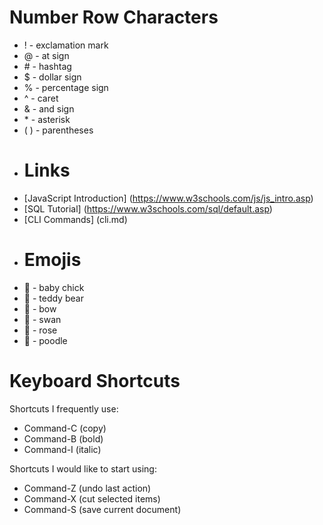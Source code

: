 # Number Row Characters
* ! - exclamation mark
* @ - at sign
* \# - hashtag
* $ - dollar sign
* % - percentage sign
* ^ - caret
* & - and sign
* \* - asterisk
* ( ) - parentheses
* # Links
* [JavaScript Introduction] (https://www.w3schools.com/js/js_intro.asp)
* [SQL Tutorial] (https://www.w3schools.com/sql/default.asp)
* [CLI Commands] (cli.md)
* # Emojis
* 🐤 - baby chick
* 🧸 - teddy bear
* 🎀 - bow
* 🦢 - swan
* 🌹 - rose
* 🐩 - poodle
# Keyboard Shortcuts 
Shortcuts I frequently use:
- Command-C (copy)
- Command-B (bold)
- Command-I (italic)
  
Shortcuts I would like to start using: 
- Command-Z (undo last action)
- Command-X (cut selected items)
- Command-S (save current document)
